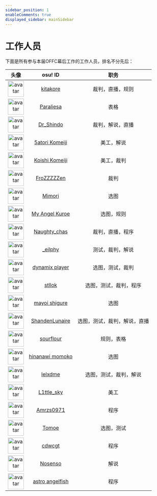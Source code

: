 ```yaml
---
sidebar_position: 1
enableComments: true
displayed_sidebar: mainSidebar
---
```


# 工作人员

下面是所有参与本届OFFC幕后工作的工作人员，排名不分先后：

<StaffBoard uid="30973609" userName="Amrzs0971" role="程序"></StaffBoard>
<StaffBoard uid="33887163" userName="kitakore" role="裁判，直播，规则"></StaffBoard>

| 头像 | osu! ID | 职务 |
| :-: | :-: | :-: |
| <img src="https://a.ppy.sh/33887163" width="50" alt="avatar"/> | [kitakore](https://osu.ppy.sh/users/33887163) | 裁判，直播，规则 |
| <img src="https://a.ppy.sh/30595368" width="50" alt="avatar"/> | [Paraliesa](https://osu.ppy.sh/users/30595368) | 表格 |
| <img src="https://a.ppy.sh/30895664" width="50" alt="avatar"/> | [Dr_Shindo](https://osu.ppy.sh/users/30895664) | 裁判，解说，直播 |
| <img src="https://a.ppy.sh/34282059" width="50" alt="avatar"/> | [5atori Komeiji](https://osu.ppy.sh/users/34282059) | 美工，解说 |
| <img src="https://a.ppy.sh/33295812" width="50" alt="avatar"/> | [Koishi Komeiji](https://osu.ppy.sh/users/33295812) | 美工，裁判 |
| <img src="https://a.ppy.sh/29235972" width="50" alt="avatar"/> | [FroZZZZZen](https://osu.ppy.sh/users/29235972) | 裁判 |
| <img src="https://a.ppy.sh/33418980" width="50" alt="avatar"/> | [Mimori](https://osu.ppy.sh/users/33418980) | 选图|
| <img src="https://a.ppy.sh/13217389" width="50" alt="avatar"/> | [My Angel Kuroe](https://osu.ppy.sh/users/13217389) | 选图，规则 |
| <img src="https://a.ppy.sh/15349720" width="50" alt="avatar"/> | [Naughty_chas](https://osu.ppy.sh/users/15349720) | 裁判，直播，程序 |
| <img src="https://a.ppy.sh/15175276" width="50" alt="avatar"/> | [_eilphy](https://osu.ppy.sh/users/15175276) | 测试，裁判，解说 |
| <img src="https://a.ppy.sh/12438405" width="50" alt="avatar"/> | [dynamix player](https://osu.ppy.sh/users/12438405) | 选图，测试，裁判 |
| <img src="https://a.ppy.sh/14817468" width="50" alt="avatar"/> | [stllok](https://osu.ppy.sh/users/14817468) | 选图，测试，裁判，程序 |
| <img src="https://a.ppy.sh/27921376" width="50" alt="avatar"/> | [mayoi shigure](https://osu.ppy.sh/users/27921376) | 选图 |
| <img src="https://a.ppy.sh/13888511" width="50" alt="avatar"/> | [ShandenLunaire](https://osu.ppy.sh/users/13888511) | 选图，测试，裁判，解说，直播 |
| <img src="https://a.ppy.sh/5237349" width="50" alt="avatar"/> | [sourflour](https://osu.ppy.sh/users/5237349) | 规则，表格 |
| <img src="https://a.ppy.sh/16901335" width="50" alt="avatar"/> | [hinanawi momoko](https://osu.ppy.sh/users/16901335) |选图 |
| <img src="https://a.ppy.sh/13795588" width="50" alt="avatar"/> | [lelxdme](https://osu.ppy.sh/users/13795588) | 选图，测试，裁判，解说 |
| <img src="https://a.ppy.sh/28412976" width="50" alt="avatar"/> | [L1ttle_sky](https://osu.ppy.sh/users/28412976) | 美工 |
| <img src="https://a.ppy.sh/30973609" width="50" alt="avatar"/> | [Amrzs0971](https://osu.ppy.sh/users/30973609) | 程序 |
| <img src="https://a.ppy.sh/7210268" width="50" alt="avatar"/> | [Tomoe](https://osu.ppy.sh/users/7210268) | 选图，测试 |
| <img src="https://a.ppy.sh/14721101" width="50" alt="avatar"/> | [cdwcgt](https://osu.ppy.sh/users/14721101) | 程序 |
| <img src="https://a.ppy.sh/30329943" width="50" alt="avatar"/> | [Nosenso](https://osu.ppy.sh/users/30329943) | 解说 |
| <img src="https://a.ppy.sh/13960834" width="50" alt="avatar"/> | [astro angelfish](https://osu.ppy.sh/users/13960834) | 程序 |
